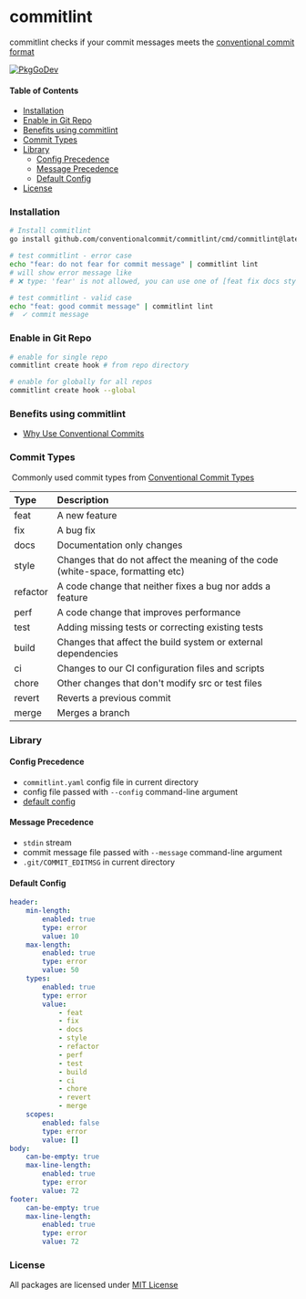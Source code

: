 # commitlint

commitlint checks if your commit messages meets the [conventional commit format](https://www.conventionalcommits.org/en/v1.0.0/)

[![PkgGoDev](https://pkg.go.dev/badge/github.com/conventionalcommit/parser)](https://pkg.go.dev/github.com/conventionalcommit/parser)

#### Table of Contents

+ [Installation](#installation)
+ [Enable in Git Repo](#enable-in-git-repo)
+ [Benefits using commitlint](#benefits-using-commitlint)
+ [Commit Types](#commit-types)
+ [Library](#library)
  - [Config Precedence](#config-precedence)
  - [Message Precedence](#message-precedence)
  - [Default Config](#default-config)
+ [License](#license)

### Installation

```bash
# Install commitlint
go install github.com/conventionalcommit/commitlint/cmd/commitlint@latest

# test commitlint - error case
echo "fear: do not fear for commit message" | commitlint lint
# will show error message like
# ❌ type: 'fear' is not allowed, you can use one of [feat fix docs style refactor perf test build ci chore revert merge]

# test commitlint - valid case
echo "feat: good commit message" | commitlint lint
#  ✓ commit message
```

### Enable in Git Repo

```bash
# enable for single repo
commitlint create hook # from repo directory

# enable for globally for all repos
commitlint create hook --global
```

### Benefits using commitlint

- [Why Use Conventional Commits](https://www.conventionalcommits.org/en/v1.0.0/#why-use-conventional-commits)

### Commit Types

​	Commonly used commit types from [Conventional Commit Types](https://github.com/commitizen/conventional-commit-types)

| Type     | Description                                                                      |
|:---------|:---------------------------------------------------------------------------------|
| feat     | A new feature                                                                    |
| fix      | A bug fix                                                                        |
| docs     | Documentation only changes                                                       |
| style    | Changes that do not affect the meaning of the code (white-space, formatting etc) |
| refactor | A code change that neither fixes a bug nor adds a feature                        |
| perf     | A code change that improves performance                                          |
| test     | Adding missing tests or correcting existing tests                                |
| build    | Changes that affect the build system or external dependencies                    |
| ci       | Changes to our CI configuration files and scripts                                |
| chore    | Other changes that don't modify src or test files                                |
| revert   | Reverts a previous commit                                                        |
| merge    | Merges a branch                                                                  |

### Library

#### Config Precedence

- `commitlint.yaml` config file in current directory
- config file passed with `--config` command-line argument
- [default config](#default-config)

#### Message Precedence

- `stdin` stream
- commit message file passed with `--message` command-line argument
- `.git/COMMIT_EDITMSG` in current directory

#### Default Config

```yaml
header:
    min-length:
        enabled: true
        type: error
        value: 10
    max-length:
        enabled: true
        type: error
        value: 50
    types:
        enabled: true
        type: error
        value:
            - feat
            - fix
            - docs
            - style
            - refactor
            - perf
            - test
            - build
            - ci
            - chore
            - revert
            - merge
    scopes:
        enabled: false
        type: error
        value: []
body:
    can-be-empty: true
    max-line-length:
        enabled: true
        type: error
        value: 72
footer:
    can-be-empty: true
    max-line-length:
        enabled: true
        type: error
        value: 72
```

### License

All packages are licensed under [MIT License](https://github.com/conventionalcommit/commitlint/tree/master/LICENSE.md)

